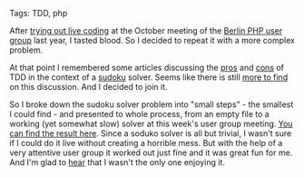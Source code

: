Tags: TDD, php

After [trying out live coding][small_steps] at the October meeting of the [Berlin PHP user group][bephpug] last year, I tasted blood. So I decided to repeat it with a more complex problem.

At that point I remembered some articles discussing the [pros] and [cons] of TDD in the context of a [sudoku] solver. Seems like there is still [more to find][google] on this discussion. And I decided to join it.

So I broke down the sudoku solver problem into "small steps" - the smallest I could find - and presented to whole process, from an empty file to a working (yet somewhat slow) solver at this week's user group meeting. [You can find the result here][code]. Since a soduko solver is all but trivial, I wasn't sure if I could do it live without creating a horrible mess. But with the help of a very attentive user group it worked out just fine and it was great fun for me. And I'm glad to [hear][comment] that I wasn't the only one enjoying it.

[small_steps]: small-steps-at-bephpug.html
[bephpug]: http://bephpug.de
[sudoku]: http://en.wikipedia.org/wiki/Sudoku
[google]: https://www.google.de/search?q=sudoku+tdd
[pros]: http://johannesbrodwall.com/2010/04/06/why-tdd-makes-a-lot-of-sense-for-sudoko/
[cons]: http://devgrind.com/2007/04/25/how-to-not-solve-a-sudoku/
[code]: static/res/sudoku_solver.zip
[comment]: https://twitter.com/IchHabRecht/status/430808466295648256
